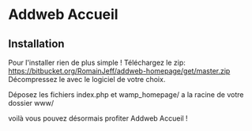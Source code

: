 # Addweb Accueil

## Installation
Pour l'installer rien de plus simple !
Téléchargez le zip: https://bitbucket.org/RomainJeff/addweb-homepage/get/master.zip
Décompressez le avec le logiciel de votre choix.

Déposez les fichiers index.php et wamp_homepage/ a la racine de votre dossier www/

voilà vous pouvez désormais profiter Addweb Accueil !